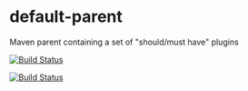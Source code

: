 # default-parent
Maven parent containing a set of "should/must have" plugins

[![Build Status](http://jenkins.laimes.de/buildStatus/icon?job=default_parent_c-n)](http://jenkins.laimes.de/job/default_parent_c-n/)

[![Build Status](http://jenkins.laimes.de/buildStatus/icon?job=default_parent_c-n)](http://jenkins.laimes.de/job/default_parent_c-n)